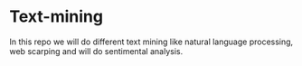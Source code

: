# Text-mining 
In this repo  we will do different text mining like natural language processing, web scarping and will do sentimental analysis.  
